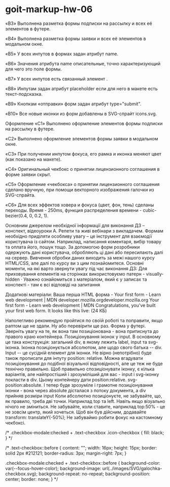 # goit-markup-hw-06


«B3» Выполнена разметка формы подписки на рассылку и всех её элементов в футере.

«B4» Выполнена разметка формы заявки и всех её элементов в модальном окне.

«B5» У всех инпутов в формах задан атрибут name.

«B6» Значения атрибута name описательные, точно характеризующий для чего это поле формы.

«B7» У всех инпутов есть связанный элемент <label>.

«B8» Инпутам задан атрибут placeholder если для него в макете есть текст-подсказка.

«B9» Кнопкам «отправки» форм задан атрибут type="submit".

«B10» Все новые иконки из форм добавлены в SVG-спрайт icons.svg.

Оформление
«C1» Выполнено оформление элементов формы подписки на рассылку в футере.

«C2» Выполнено оформление элементов формы заявки в модальном окне.

«C3» При получении инпутом фокуса, его рамка и иконка меняют цвет (как показано на макете).

«C4» Оригинальный чекбокс о принятии лицензионного соглашения в форме заявки скрыт.

«C5» Оформление «чекбокса» о принятии лицензионного соглашения сделано вручную, при помощи векторного изображения галочки из SVG-спрайта.

«C6» Для всех эффектов ховера и фокуса (цвет, фон, тень) сделаны переходы. Время - 250ms, функция распределения времени - cubic-bezier(0.4, 0, 0.2, 1).

Основним джерелом необхідної інформації для виконання ДЗ – конспект, відеоуроки А. Репети та живі вебінари з викладачем.
Формам необхідно приділяти особливу увагу – це інструмент для взаємодії користувача із сайтом. Наприклад, написання коментаря, вибір товару та оплата його, пошук тощо.
За допомогою форм розробники одержують дані користувача, обробляють ці дані або пересилають далі на сервер. Вивчення обробки даних виходить за межі нашого курсу HTML/CSS, але далі по курсу ви з цим познайомитеся.
Основні моменти, на які варто звернути увагу під час виконання ДЗ: 
Для приховування елементів на сторінках використовуємо патерн - visually-hidden ·
Уважно ознайомиться з матеріалом, який є у записах та конспекті - там є всі відповіді на запитання

Додаткові матеріали:
Ваша перша HTML форма - Your first form - Learn web development | MDN
developer.mozilla.orgdeveloper.mozilla.org
Your first form - Learn web development | MDN
Congratulations, you've built your first web form. It looks like this live: (24 КБ)



 Наполегливо рекомендую пройтися по своїй роботі та поправити, якщо раптом ще не здали. Ну або перевірити ще раз.
 Форма у футері. Зверніть увагу на те, як вона там позиціонована - вона притиснута до правого краю контейнера.
Позиціонування іконок у input. В основному це така конструкція: загальний div, в якому лежить label, input та svg-іконка. Іконка позиціонується абсолютом, але щодо свого батька -- div. Input -- це сусідній елемент для іконки. Не вірно (непотрібно) буде також прописати для інпуту position: relative. Можна вгадувати позиціонування до подібної візуальної відповідності, але це теж не буде технічно правильно.
Щоб правильно спозиціонувати іконку, є кілька варіантів, але найпростіший і зрозуміліший для вас - input і svg-іконку покласти в div. Цьому контейнеру дати position:relative. svg-position:absolute. І тепер буде зрозуміле і грамотне позиціонування іконки - вона через absolute дісталася з потоку документа, а div прийняв розміри input
Коли абсолютно позиціонуєте, не забувайте, що, як правило, треба дві точки. Наприклад top та left. Навіть якщо візуально нічого не зміниться.
Не забувайте, коли ставите, наприклад top:50% - це не зовсім центр, який хочеться. Щоб він був дійсним, додавайте transform: translateY(-50%);
Не забуваймо робити фокус на кастомному чекбоксі.

/* .checkbox-modale:checked + .text-checkbox .icon-checkbox {
	fill: black;
} */

/* .text-checkbox::before {
	content: "";
	width: 16px;
	height: 15px;
	border: solid 2px #212121;
	border-radius: 3px;
	margin-right: 7px;
}

.checkbox-modale:checked + .text-checkbox::before {
	background-color: var(--focus-hover-color);
	background-image: url(../images/SVG/galochka-checkbox.svg);
	background-repeat: no-repeat;
	background-position: center;
	border: none;
} */

